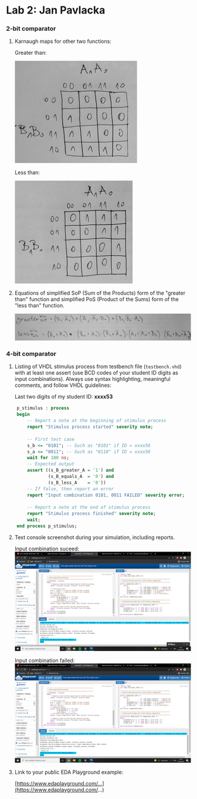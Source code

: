 
# Lab 2: Jan Pavlacka

### 2-bit comparator

1. Karnaugh maps for other two functions:

   Greater than:

   ![K-maps](images/Greater_Karnaugh_map.PNG)

   Less than:

   ![K-maps](images/Less_Karnaugh_map.PNG)

2. Equations of simplified SoP (Sum of the Products) form of the "greater than" function and simplified PoS (Product of the Sums) form of the "less than" function.

   ![Logic functions](images/Min.PNG)

### 4-bit comparator

1. Listing of VHDL stimulus process from testbench file (`testbench.vhd`) with at least one assert (use BCD codes of your student ID digits as input combinations). Always use syntax highlighting, meaningful comments, and follow VHDL guidelines:

   Last two digits of my student ID: **xxxx53**

```vhdl
    p_stimulus : process
    begin
        -- Report a note at the beginning of stimulus process
        report "Stimulus process started" severity note;

        -- First test case
        s_b <= "0101"; -- Such as "0101" if ID = xxxx56
        s_a <= "0011"; -- Such as "0110" if ID = xxxx56
        wait for 100 ns;
        -- Expected output
        assert ((s_B_greater_A = '1') and
                (s_B_equals_A  = '0') and
                (s_B_less_A    = '0'))
        -- If false, then report an error
        report "Input combination 0101, 0011 FAILED" severity error;

        -- Report a note at the end of stimulus process
        report "Stimulus process finished" severity note;
        wait;
    end process p_stimulus;
```

2. Text console screenshot during your simulation, including reports.

   Input combination suceed:
   ![your figure](images/EdaS.png)
   
   Input combination failed:
   ![](images/EdaF.png)

3. Link to your public EDA Playground example:

   [https://www.edaplayground.com/...](https://www.edaplayground.com/...)
